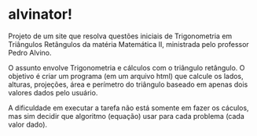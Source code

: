 # alvinator!
Projeto de um site que resolva questões iniciais de Trigonometria em Triângulos Retângulos da matéria Matemática II, ministrada pelo professor Pedro Alvino.

O assunto envolve Trigonometria e cálculos com o triângulo retângulo. O objetivo é criar um programa (em um arquivo html) que calcule os lados, alturas, projeções, área e perímetro do triângulo baseado em apenas dois valores dados pelo usuário. 

A dificuldade em executar a tarefa não está somente em fazer os cáculos, mas sim decidir que algoritmo (equação) usar para cada problema (cada valor dado).
